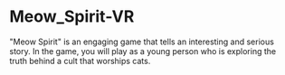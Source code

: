 # Meow_Spirit-VR
"Meow Spirit" is an engaging game that tells an interesting and serious story. In the game, you will play as a young person who is exploring the truth behind a cult that worships cats.

